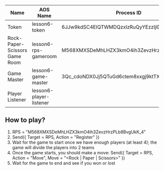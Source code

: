 | Name                          | AOS Name                | Process ID                                  |
| ----------------------------- | ----------------------- | ------------------------------------------- |
| Token                         | lesson6-token           | 6JJw9kdSC4EIQTWMDQzxlzRuQyYEzzljlD9U8bH1FIk |
| Rock-Paper-Scissors Game Room | lesson6-rps-gameroom    | M568XMXSDeMhLHZX3kmO4ih3ZevzHrzPLb8BvgUkK_4 |
| Game Master                   | lesson6-game-master     | 3Qc_cdoNDX0Jj5QTuGd6ctem8xxgj9ktTXDBNSC5sfo |
| Player Listener               | lesson6-player-listener |                                             |

## How to play?

1. RPS = "M568XMXSDeMhLHZX3kmO4ih3ZevzHrzPLb8BvgUkK_4"
2. Send({ Target = RPS, Action = "Register" })
3. Wait for the game to start once we have enough players (at least 4); the game will divide the players into 2 teams
4. Once the game starts, you should make a move: Send({ Target = RPS, Action = "Move", Move = "<Rock | Paper | Scissors>" })
5. Wait for the game to end and see if you won or lost
